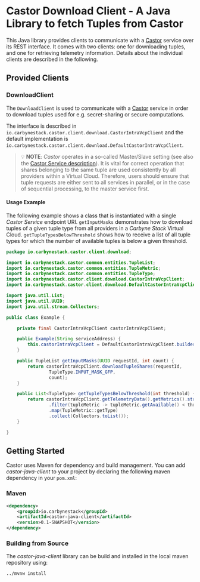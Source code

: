# Castor Download Client - A Java Library to fetch Tuples from Castor

This Java library provides clients to communicate with a
[Castor](../castor-service) service over its REST interface. It comes with two
clients: one for downloading tuples, and one for retrieving telemetry
information. Details about the individual clients are described in the
following.

## Provided Clients

### DownloadClient

The `DownloadClient` is used to communicate with a [Castor](../castor-service)
service in order to download tuples used for e.g. secret-sharing or secure
computations.

The interface is described in
`io.carbynestack.castor.client.download.CastorIntraVcpClient` and the default
implementation is
`io.carbynestack.castor.client.download.DefaultCastorIntraVcpClient`.

> :bulb: **NOTE**: _Castor_ operates in a so-called Master/Slave setting (see
> also the [Castor Service description](../castor-service/README.md)). It is
> vital for correct operation that shares belonging to the same tuple are used
> consistently by all providers within a Virtual Cloud. Therefore, users should
> ensure that tuple requests are either sent to all services in parallel, or in
> the case of sequential processing, to the master service first.

#### Usage Example

The following example shows a class that is instantiated with a single _Castor
Service_ endpoint URI. `getInputMasks` demonstrates how to download tuples of a
given tuple type from all providers in a _Carbyne Stack_ Virtual Cloud.
`getTupleTypesBelowThreshold` shows how to receive a list of all tuple types for
which the number of available tuples is below a given threshold.

```java
package io.carbynestack.castor.client.download;

import io.carbynestack.castor.common.entities.TupleList;
import io.carbynestack.castor.common.entities.TupleMetric;
import io.carbynestack.castor.common.entities.TupleType;
import io.carbynestack.castor.client.download.CastorIntraVcpClient;
import io.carbynestack.castor.client.download.DefaultCastorIntraVcpClient;

import java.util.List;
import java.util.UUID;
import java.util.stream.Collectors;

public class Example {

    private final CastorIntraVcpClient castorIntraVcpClient;

    public Example(String serviceAddress) {
        this.castorIntraVcpClient = DefaultCastorIntraVcpClient.builder(serviceAddress).build();
    }

    public TupleList getInputMasks(UUID requestId, int count) {
        return castorIntraVcpClient.downloadTupleShares(requestId,
                TupleType.INPUT_MASK_GFP,
                count);
    }

    public List<TupleType> getTupleTypesBelowThreshold(int threshold) {
        return castorIntraVcpClient.getTelemetryData().getMetrics().stream()
                .filter(tupleMetric -> tupleMetric.getAvailable() < threshold)
                .map(TupleMetric::getType)
                .collect(Collectors.toList());
    }

}
```

## Getting Started

Castor uses Maven for dependency and build management. You can add
_castor-java-client_ to your project by declaring the following maven dependency
in your `pom.xml`:

### Maven

```xml
<dependency>
    <groupId>io.carbynestack</groupId>
    <artifactId>castor-java-client</artifactId>
    <version>0.1-SNAPSHOT</version>
</dependency>
```

### Building from Source

The _castor-java-client_ library can be build and installed in the local maven
repository using:

```bash
../mvnw install
```
